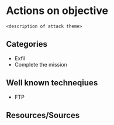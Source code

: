 # Actions on objective
`<description of attack theme>`

## Categories
* Exfil
* Complete the mission

## Well known techneqiues
* FTP

## Resources/Sources